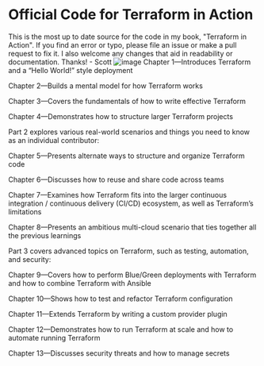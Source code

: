 # Official Code for Terraform in Action
This is the most up to date source for the code in my book, "Terraform in Action". If you find an error or typo, please file an issue or make a pull request to fix it. I also welcome any changes that aid in readability or documentation. Thanks! - Scott
![image](https://user-images.githubusercontent.com/78182710/146843248-a80a8285-cb4a-44f7-9d3f-b1b059a71b54.png)
Chapter 1—Introduces Terraform and a “Hello World!” style deployment

Chapter 2—Builds a mental model for how Terraform works

Chapter 3—Covers the fundamentals of how to write effective Terraform

Chapter 4—Demonstrates how to structure larger Terraform projects

Part 2 explores various real-world scenarios and things you need to know as an individual contributor:

Chapter 5—Presents alternate ways to structure and organize Terraform code

Chapter 6—Discusses how to reuse and share code across teams

Chapter 7—Examines how Terraform fits into the larger continuous integration / continuous delivery (CI/CD) ecosystem, as well as Terraform’s limitations

Chapter 8—Presents an ambitious multi-cloud scenario that ties together all the previous learnings

Part 3 covers advanced topics on Terraform, such as testing, automation, and security:

Chapter 9—Covers how to perform Blue/Green deployments with Terraform and how to combine Terraform with Ansible

Chapter 10—Shows how to test and refactor Terraform configuration

Chapter 11—Extends Terraform by writing a custom provider plugin

Chapter 12—Demonstrates how to run Terraform at scale and how to automate running Terraform

Chapter 13—Discusses security threats and how to manage secrets
